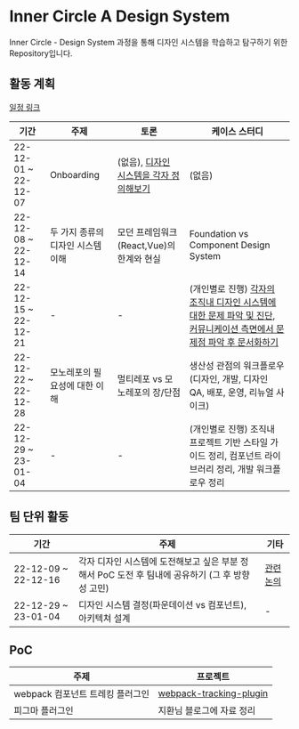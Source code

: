 # Inner Circle A Design System

Inner Circle - Design System 과정을 통해 디자인 시스템을 학습하고 탐구하기 위한 Repository입니다.

## 활동 계획

[일정 링크](https://docs.google.com/spreadsheets/d/1smFKpHSNgps7OEHfUCWtVY_D2tgfJtVqC8GBlan2kTU/edit#gid=2059925835)

| 기간 | 주제 | 토론 | 케이스 스터디 |
| --- | ---| ---| ---|
| 22-12-01 ~ 22-12-07 | Onboarding | (없음), [디자인 시스템을 각자 정의해보기](https://github.com/InnerCircleA/design-system/discussions/2) | (없음)|
| 22-12-08 ~ 22-12-14 | 두 가지 종류의 디자인 시스템 이해 | 모던 프레임워크(React,Vue)의 한계와 현실 | Foundation vs Component Design System |
| 22-12-15 ~ 22-12-21 | - | - | (개인별로 진행) [각자의 조직내 디자인 시스템에 대한 문제 파악 및 진단](https://github.com/InnerCircleA/design-system/discussions/9), [커뮤니케이션 측면에서 문제점 파악 후 문서화하기](https://github.com/InnerCircleA/design-system/discussions/10) |
| 22-12-22 ~ 22-12-28 | 모노레포의 필요성에 대한 이해 | 멀티레포 vs 모노레포의 장/단점 | 생산성 관점의 워크플로우(디자인, 개발, 디자인 QA, 배포, 운영, 리뉴얼 사이크) | 
| 22-12-29 ~ 23-01-04 | - | - | (개인별로 진행) 조직내 프로젝트 기반 스타일 가이드 정리, 컴포넌트 라이브러리 정리, 개발 워크플로우 정리 | 

## 팀 단위 활동  

| 기간 | 주제 | 기타 |
| --- | --- | --- | 
| 22-12-09 ~ 22-12-16 | 각자 디자인 시스템에 도전해보고 싶은 부분 정해서 PoC 도전 후 팀내에 공유하기 (그 후 방향성 고민) | [관련 논의](https://github.com/InnerCircleA/design-system/discussions/6) |
| 22-12-29 ~ 23-01-04 | 디자인 시스템 결정(파운데이션 vs 컴포넌트), 아키텍쳐 설계 | - | 

## PoC

| 주제 | 프로젝트 |
|--- | --- |
| webpack 컴포넌트 트레킹 플러그인 | [webpack-tracking-plugin](https://github.com/InnerCircleA/design-system/tree/main/webpack-tracking-plugin/poc) |
| 피그마 플러그인 | 지환님 블로그에 자료 정리 |

